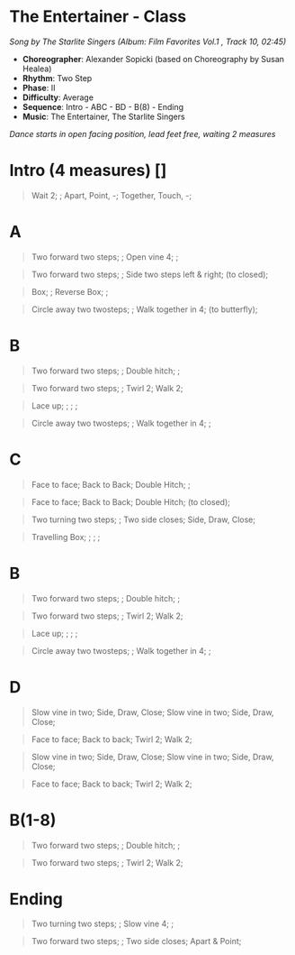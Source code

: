 # The Entertainer - Class
*Song by The Starlite Singers (Album: Film Favorites Vol.1 , Track 10, 02:45)*

* **Choreographer**: Alexander Sopicki (based on Choreography by Susan Healea)
* **Rhythm**: Two Step
* **Phase**: II
* **Difficulty**: Average
* **Sequence**: Intro - ABC - BD - B(8) - Ending
* **Music**: The Entertainer, The Starlite Singers

*Dance starts in open facing position, lead feet free, waiting 2 measures*

# Intro (4 measures) []

> Wait 2; ; Apart, Point, -; Together, Touch, -;

# A

> Two forward two steps; ; Open vine 4; ;

> Two forward two steps; ; Side two steps left & right; (to closed);

> Box; ; Reverse Box; ;

> Circle away two twosteps; ; Walk together in 4; (to butterfly);

# B

> Two forward two steps; ;  Double hitch; ;

> Two forward two steps; ; Twirl 2; Walk 2;

> Lace up; ; ; ;

> Circle away two twosteps; ; Walk together in 4; ;

# C

> Face to face; Back to Back; Double Hitch; ;

> Face to face; Back to Back; Double Hitch; (to closed);

> Two turning two steps; ; Two side closes; Side, Draw, Close;

> Travelling Box; ; ; ;

# B

> Two forward two steps; ; Double hitch; ;

> Two forward two steps; ; Twirl 2; Walk 2;

> Lace up; ; ; ;

> Circle away two twosteps; ; Walk together in 4; ;

# D

> Slow vine in two; Side, Draw, Close; Slow vine in two; Side, Draw, Close;

> Face to face; Back to back; Twirl 2; Walk 2;

> Slow vine in two; Side, Draw, Close; Slow vine in two; Side, Draw, Close;

> Face to face; Back to back; Twirl 2; Walk 2;

# B(1-8)

> Two forward two steps; ; Double hitch; ;

> Two forward two steps; ; Twirl 2; Walk 2;


# Ending

> Two turning two steps; ; Slow vine 4; ;

> Two forward two steps; ; Two side closes; Apart & Point;

<meta name="x:audio-file" content="t/The Starlite Singers/10 The Starlite Singers - The Entertainer.mp3" >
